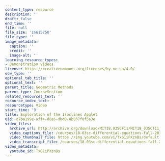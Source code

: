 ```yaml
---
content_type: resource
description: ''
draft: false
end_time: ''
file: null
file_size: '16615758'
file_type: ''
image_metadata:
  caption: ''
  credit: ''
  image-alt: ''
learning_resource_types:
- Demonstration Videos
license: https://creativecommons.org/licenses/by-nc-sa/4.0/
ocw_type: ''
optional_tab_title: ''
optional_text: ''
parent_title: Geometric Methods
parent_type: CourseSection
related_resources_text: ''
resource_index_text: ''
resourcetype: Video
start_time: '0'
title: Exploration of the Isoclines Applet
uid: d7ba199e-aff4-d8a6-dbd8-8b037f0f5a3e
video_files:
  archive_url: http://archive.org/download/MIT18.03SCF11/MIT18_03SCf11_app2.mp4
  video_captions_file: /courses/18-03sc-differential-equations-fall-2011/177dee440e955156b028e92375926d63_TxG1iPXznBs.vtt
  video_thumbnail_file: https://img.youtube.com/vi/TxG1iPXznBs/default.jpg
  video_transcript_file: /courses/18-03sc-differential-equations-fall-2011/e1813a843062514451e5efa4159de93c_TxG1iPXznBs.pdf
video_metadata:
  youtube_id: TxG1iPXznBs
---
```

